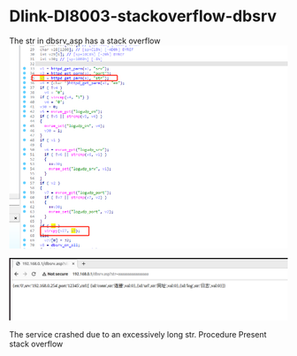 # Dlink-DI8003-stackoverflow-dbsrv


The str in dbsrv_asp has a stack overflow
![](vx_images/482673686264366.png)


![](vx_images/319930479571212.png)

The service crashed due to an excessively long str. Procedure Present stack overflow

